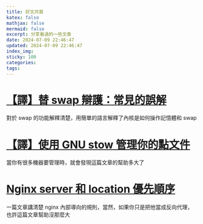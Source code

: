 ```yaml
---
title: 好文共賞
katex: false
mathjax: false
mermaid: false
excerpt: 分享看過的一些文章
date: 2024-07-09 22:46:47
updated: 2024-07-09 22:46:47
index_img:
sticky: 100
categories:
tags:
---
```


# [【譯】替 swap 辯護：常見的誤解](https://farseerfc.me/in-defence-of-swap.html)

對於 swap 的功能解釋清楚，用簡單的語言解釋了內核是如何操作記憶體和 swap

# [【譯】使用 GNU stow 管理你的點文件](https://farseerfc.me/using-gnu-stow-to-manage-your-dotfiles.html)

當你有很多機器要管理時，就會發現這篇文章的幫助多大了

# [Nginx server 和 location 優先順序](https://bigpxuan.blogspot.com/2018/07/nginx-server-location.html)

一篇文章講清楚 nginx 內部導向的規則，當然，如果你只是把他當成反向代理，也許這篇文章幫助沒那麼大
